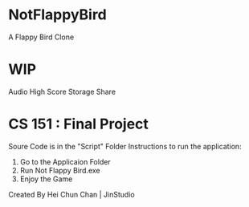 # NotFlappyBird
A Flappy Bird Clone

# WIP
Audio
High Score Storage
Share

# CS 151 : Final Project
Soure Code is in the "Script" Folder
Instructions to run the application:
1. Go to the Applicaion Folder
2. Run Not Flappy Bird.exe
3. Enjoy the Game

   
Created By Hei Chun Chan | JinStudio
